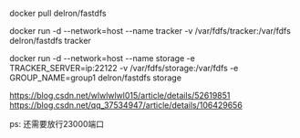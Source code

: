 docker pull delron/fastdfs

docker run -d --network=host --name tracker -v /var/fdfs/tracker:/var/fdfs delron/fastdfs tracker

docker run
\-d --network=host --name storage
\-e TRACKER_SERVER=ip:22122
\-v /var/fdfs/storage:/var/fdfs
\-e GROUP_NAME=group1 delron/fastdfs storage

https://blog.csdn.net/wlwlwlwl015/article/details/52619851
https://blog.csdn.net/qq_37534947/article/details/106429656

ps: 还需要放行23000端口
